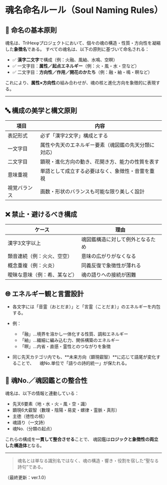 # 魂名命名ルール（Soul Naming Rules）

## 🧭 命名の基本原則

魂名は、TriHexφプロジェクトにおいて、個々の魂の構造・性質・方向性を凝縮した**象徴名**である。
すべての魂名は、以下の原則に基づいて命名される：

- ✅ **漢字二文字**で構成（例：火融、風紬、水鳴、空瞑）
- ✅ 一文字目：**属性／起点エネルギー**（例：火・風・水・空など）
- ✅ 二文字目：**方向性／作用／開花のかたち**（例：融・紬・鳴・瞑など）

これにより、**属性×方向性**の組み合わせが、魂の核と進化方向を象徴的に表現する。

---

## 🔤 構成の美学と構文原則

| 項目 | 内容 |
|------|------|
| 表記形式 | 必ず「漢字2文字」構成とする |
| 一文字目 | 属性や先天のエネルギー要素（魂図鑑の先天分類に対応） |
| 二文字目 | 顕現・進化方向の動き、花開き方、能力の性質を表す |
| 意味重視 | 単語として成立する必要はなく、象徴性・音霊を重視 |
| 視覚バランス | 画数・形状のバランスも可能な限り美しく設計 |


## ❌ 禁止・避けるべき構成

| ケース | 理由 |
|--------|------|
| 漢字3文字以上 | 魂図鑑構造に対して例外となるため |
| 類音連続（例：火火、空空） | 意味の広がりがなくなる |
| 概念重複（例：火炎） | 同義反復で象徴性が薄れる |
| 曖昧な意味（例：希、某など） | 魂の語りへの接続が困難 |


## 🌐 エネルギー観と言霊設計

- 各文字には「音霊（おとだま）」と「言霊（ことだま）」のエネルギーを内包する。
- 例：
  - 「融」…境界を溶かし一体化する性質、調和エネルギー
  - 「紬」…繊細に編み込む力、関係構築のエネルギー
  - 「瞑」…内省・直感・霊性とのつながりを象徴

- 同じ先天カテゴリ内でも、**未来方向（顕現叡智）**に応じて語尾が変化することで、
　魂No.単位で「語りの詩的統一」が保たれる。


## 🔗 魂No.／魂図鑑との整合性

魂名は、以下の情報と連動している：

- 先天6要素（地・水・火・風・空・識）
- 顕現6大叡智（數理・陰陽・易変・螺律・霊脈・真形）
- 主徳（徳性の核）
- 魂語り（一文詩）
- 魂No.（分類の起点）

これらの構成を**一貫して整合させる**ことで、
魂図鑑は**ロジックと象徴性の両立した構造体**となる。


---

> 魂名とは単なる識別名ではなく、魂の構造・響き・役割を宿した“聖なる詩句”である。

（最終更新：ver.1.0）
